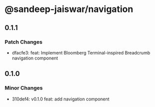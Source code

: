# @sandeep-jaiswar/navigation

## 0.1.1

### Patch Changes

- dfacfe3: feat: Implement Bloomberg Terminal-inspired Breadcrumb navigation component

## 0.1.0

### Minor Changes

- 310def4: v0.1.0 feat: add navigation component
